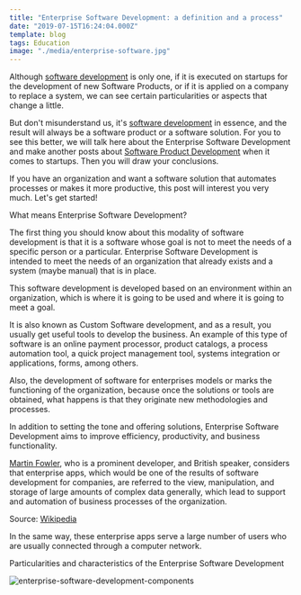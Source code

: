 ```yaml
---
title: "Enterprise Software Development: a definition and a process"
date: "2019-07-15T16:24:04.000Z"
template: blog
tags: Education
image: "./media/enterprise-software.jpg"
---
```





Although [software development](https://cobuildlab.com/blog/best-software-development-process/) is only one, if it is executed on startups for the development of new Software Products, or if it is applied on a company to replace a system, we can see certain particularities or aspects that change a little. 

But don't misunderstand us, it's [software development](https://cobuildlab.com/blog/best-software-development-process/) in essence, and the result will always be a software product or a software solution. For you to see this better, we will talk here about the Enterprise Software Development and make another posts about [Software Product Development](https://cobuildlab.com/blog/product-development-process-for-software-products/) when it comes to startups. Then you will draw your conclusions.

If you have an organization and want a software solution that automates processes or makes it more productive, this post will interest you very much. Let's get started!

<title-2>What means Enterprise Software Development?</title-2>

The first thing you should know about this modality of software development is that it is a software whose goal is not to meet the needs of a specific person or a particular. Enterprise Software Development is intended to meet the needs of an organization that already exists and a system (maybe manual) that is in place.

This software development is developed based on an environment within an organization, which is where it is going to be used and where it is going to meet a goal.   

It is also known as Custom Software development, and as a result, you usually get useful tools to develop the business. An example of this type of software is an online payment processor, product catalogs, a process automation tool, a quick project management tool, systems integration or applications, forms, among others. 

Also, the development of software for enterprises models or marks the functioning of the organization, because once the solutions or tools are obtained, what happens is that they originate new methodologies and processes. 

In addition to setting the tone and offering solutions, Enterprise Software Development aims to improve efficiency, productivity, and business functionality. 

[Martin Fowler](https://martinfowler.com/), who is a prominent developer, and British speaker, considers that enterprise apps, which would be one of the results of software development for companies, are referred to the view, manipulation, and storage of large amounts of complex data generally, which lead to support and automation of business processes of the organization. 

Source: [Wikipedia](https://en.wikipedia.org/wiki/Enterprise_software)

In the same way, these enterprise apps serve a large number of users who are usually connected through a computer network.

<youtube-video id="84RsYvBJEUA"></youtube-video>

<title-2>Particularities and characteristics of the Enterprise Software Development</title-2>

![enterprise-software-development-components](./media/enterprise-software-development-components.jpg)







